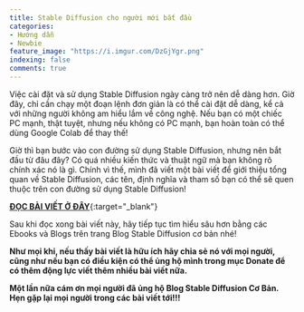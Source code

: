 ```yaml
---
title: Stable Diffusion cho người mới bắt đầu
categories:
- Hướng dẫn
- Newbie
feature_image: "https://i.imgur.com/DzGjYgr.png"
indexing: false
comments: true
---
```


Việc cài đặt và sử dụng Stable Diffusion ngày càng trở nên dễ dàng hơn. Giờ đây, chỉ cần chạy một đoạn lệnh đơn giản là có thể cài đặt dễ dàng, kể cả với những người không am hiểu lắm về công nghệ. Nếu bạn có một chiếc PC mạnh, thật tuyệt, nhưng nếu không có PC mạnh, bạn hoàn toàn có thể dùng Google Colab để thay thế!

Giờ thì bạn bước vào con đường sử dụng Stable Diffusion, nhưng nên bắt đầu từ đâu đây? Có quá nhiều kiến thức và thuật ngữ mà bạn không rõ chính xác nó là gì. Chính vì thế, mình đã viết một bài viết để giới thiệu tổng quan về Stable Diffusion, các tên, định nghĩa và tham số bạn có thể sẽ quen thuộc trên con đường sử dụng Stable Diffusion!

[**ĐỌC BÀI VIẾT Ở ĐÂY**](https://docs.google.com/document/d/1plVW9XbaMCHN-dxPmE8p9YBa2aLwAL4g5m3F5eIkXeE/edit?usp=sharing){:target="_blank"}

Sau khi đọc xong bài viết này, hãy tiếp tục tìm hiểu sâu hơn bằng các Ebooks và Blogs trên trang Blog Stable Diffusion cơ bản nhé!

**Như mọi khi, nếu thấy bài viết là hữu ích hãy chia sẻ nó với mọi người, cũng như nếu bạn có điều kiện có thể ủng hộ mình trong mục Donate để có thêm động lực viết thêm nhiều bài viết nữa.**

**Một lần nữa cám ơn mọi người đã ủng hộ Blog Stable Diffusion Cơ Bản. Hẹn gặp lại mọi người trong các bài viết tới!!!**